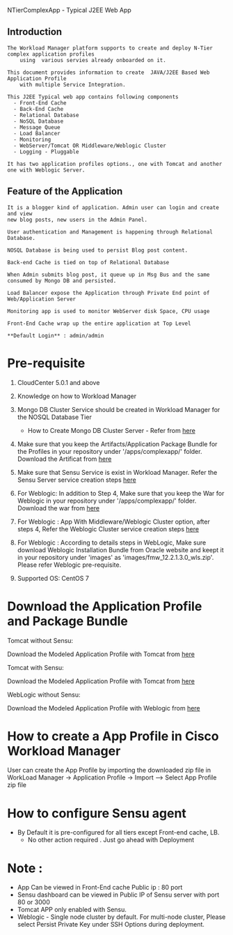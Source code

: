NTierComplexApp - Typical J2EE Web App

## Introduction

    The Workload Manager platform supports to create and deploy N-Tier complex application profiles
        using  various servies already onboarded on it.

    This document provides information to create  JAVA/J2EE Based Web Application Profile
        with multiple Service Integration.

    This J2EE Typical web app contains following components
	  - Front-End Cache
	  - Back-End Cache
	  - Relational Database 
	  - NoSQL Database
	  - Message Queue
	  - Load Balancer
	  - Monitoring
	  - WebServer/Tomcat OR Middleware/Weblogic Cluster
	  - Logging - Pluggable
	  
	It has two application profiles options., one with Tomcat and another one with Weblogic Server.   

## Feature of the Application

    It is a blogger kind of application. Admin user can login and create and view
 	new blog posts, new users in the Admin Panel. 
	
	User authentication and Management is happening through Relational Database.
	
	NOSQL Database is being used to persist Blog post content.
	
	Back-end Cache is tied on top of Relational Database 
	
	When Admin submits blog post, it queue up in Msg Bus and the same consumed by Mongo DB and persisted.
	
    Load Balancer expose the Application through Private End point of Web/Application Server
	
	Monitoring app is used to monitor WebServer disk Space, CPU usage
	
	Front-End Cache wrap up the entire application at Top Level
 
    **Default Login** : admin/admin 
	
# Pre-requisite

   1. CloudCenter 5.0.1 and above
   
   2. Knowledge on how to Workload Manager  
   
   3. Mongo DB Cluster Service should be created in Workload Manager for the NOSQL Database Tier 
      - How to Create Mongo DB Cluster Server - Refer from [here](https://github.com/datacenter/cloudcentersuite/raw/master/Content/NoSQL%20Databases/MongoDB%20Cluster)

   4. Make sure that you keep the  Artifacts/Application Package Bundle for the Profiles in your repository under '<repoistory>/apps/complexapp/' folder. Download the Artificat from [here](https://github.com/datacenter/cloudcentersuite/raw/master/Content/AppProfiles/NTierComplexApp/artifacts/complexapp.zip) 
   
   5. Make sure that Sensu Service is exist in Workload Manager.  Refer the Sensu Server service creation steps [here](https://github.com/datacenter/cloudcentersuite/raw/master/Content/Monitoring/Sensu) 
   
   6. For Weblogic: In addition to Step 4, Make sure that you keep the War for Weblogic in your repository under '<repoistory>/apps/complexapp/' folder. Download the war from [here](https://github.com/datacenter/cloudcentersuite/raw/master/Content/AppProfiles/NTierComplexApp/artifacts/multi-tier-app.war) 

   7. For Weblogic : App With Middleware/Weblogic Cluster option, after steps 4,  Refer the Weblogic Cluster service creation steps [here](https://github.com/datacenter/cloudcentersuite/raw/master/Content/Middleware/Oracle%20Weblogic)
   
   8. For Weblogic : According to details steps in WebLogic, Make sure download Weblogic Installation Bundle from Oracle website and keept it in your repository under 'images' as 'images/fmw_12.2.1.3.0_wls.zip'.
      Please refer Weblogic pre-requisite.
    
   9. Supported OS: CentOS 7  


# Download the Application Profile and Package Bundle

   Tomcat without Sensu:
    
Download the Modeled Application Profile with Tomcat from [here](https://github.com/datacenter/cloudcentersuite/raw/master/Content/AppProfiles/NTierComplexApp/NTierComplexAppWithoutSensu.zip)
   
   Tomcat with Sensu:
  
Download the Modeled Application Profile with Tomcat from [here](https://github.com/datacenter/cloudcentersuite/raw/master/Content/AppProfiles/NTierComplexApp/NTierComplexAppTomcat.zip)
 
   WebLogic without Sensu:
  
Download the Modeled Application Profile with Weblogic from [here](https://github.com/datacenter/cloudcentersuite/raw/master/Content/AppProfiles/NTierComplexApp/NTierComplexAppWeblogic.zip)
	  

# How to create a App Profile in Cisco Workload Manager
   User can create the App Profile by importing the downloaded zip file in
   WorkLoad Manager -> Application Profile -> Import --> Select  App Profile zip file

# How to configure Sensu agent

   - By Default it is pre-configured for all tiers except Front-end cache, LB.
        - No other action required . Just go ahead with Deployment 
   
# Note :
  - App Can be viewed in Front-End cache Public ip : 80 port 
  - Sensu dashboard can be viewed in Public IP of Sensu server with port 80 or 3000
  - Tomcat APP only enabled with Sensu. 
  - Weblogic - Single node cluster by default. For multi-node cluster, Please select Persist Private Key under SSH Options during deployment.
  
